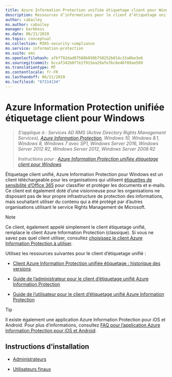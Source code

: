 ```yaml
---
title: Azure Information Protection unifiée étiquetage client pour Windows
description: Ressources d’informations pour le client d’étiquetage unifié d’Azure Information Protection pour Windows.
author: cabailey
ms.author: cabailey
manager: barbkess
ms.date: 06/21/2019
ms.topic: conceptual
ms.collection: M365-security-compliance
ms.service: information-protection
ms.suite: ems
ms.openlocfilehash: afbf792dad07588b850b750252b014c33a0be3e6
ms.sourcegitcommit: bccaf342b0f7e2f915ea29afe7bc6e46f09ae589
ms.translationtype: MT
ms.contentlocale: fr-FR
ms.lasthandoff: 06/21/2019
ms.locfileid: "67314134"
---
```

# <a name="azure-information-protection-unified-labeling-client-for-windows"></a>Azure Information Protection unifiée étiquetage client pour Windows

>*S’applique à : Services AD RMS (Active Directory Rights Management Services), [Azure Information Protection](https://azure.microsoft.com/pricing/details/information-protection), Windows 10, Windows 8.1, Windows 8, Windows 7 avec SP1, Windows Server 2016, Windows Server 2012 R2, Windows Server 2012, Windows Server 2008 R2*
>
> *Instructions pour : [Azure Information Protection unifiée étiquetage client pour Windows](../faqs.md#whats-the-difference-between-the-azure-information-protection-client-and-the-azure-information-protection-unified-labeling-client)*

Étiquetage client unifié, Azure Information Protection pour Windows est un client téléchargeable pour les organisations qui utilisent [étiquettes de sensibilité d’Office 365](https://docs.microsoft.com/Office365/SecurityCompliance/sensitivity-labels) pour classifier et protéger les documents et e-mails. Ce client est également doté d’une visionneuse pour les organisations ne disposant pas de leur propre infrastructure de protection des informations, mais souhaitant utiliser du contenu qui a été protégé par d’autres organisations utilisant le service Rights Management de Microsoft.

> [!NOTE]
> Ce client, également appelé simplement le client étiquetage unifié, remplace le client Azure Information Protection (classique). Si vous ne savez pas quel client utiliser, consultez [choisissez le client Azure Information Protection à utiliser](use-client.md#choose-which-azure-information-protection-client-to-use).

Utilisez les ressources suivantes pour le client d’étiquetage unifié :

- [Client Azure Information Protection unifiée étiquetage : historique des versions](unifiedlabelingclient-version-release-history.md)

- [Guide de l’administrateur pour le client d’étiquetage unifié Azure Information Protection](clientv2-admin-guide.md)

- [Guide de l’utilisateur pour le client d’étiquetage unifié Azure Information Protection](clientv2-user-guide.md)

> [!TIP]
> Il existe également une application Azure Information Protection pour iOS et Android. Pour plus d’informations, consultez [FAQ pour l’application Azure Information Protection pour iOS et Android](mobile-app-faq.md).

## <a name="install-instructions"></a>Instructions d’installation

- [Administrateurs](clientv2-admin-guide-install.md)

- [Utilisateurs finaux](install-unifiedlabelingclient-app.md)
